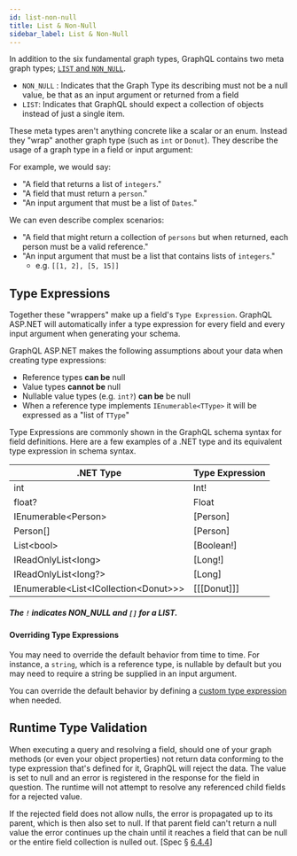 ```yaml
---
id: list-non-null
title: List & Non-Null
sidebar_label: List & Non-Null
---
```


In addition to the six fundamental graph types, GraphQL contains two meta graph types; [`LIST` and `NON_NULL`](https://graphql.org/learn/schema/#lists-and-non-null).

-   `NON_NULL` : Indicates that the Graph Type its describing must not be a null value, be that as an input argument or returned from a field
-   `LIST`: Indicates that GraphQL should expect a collection of objects instead of just a single item.

These meta types aren't anything concrete like a scalar or an enum. Instead they "wrap" another graph type (such as `int` or `Donut`). They describe the usage of a graph type in a field or input argument:

For example, we would say:

-   "A field that returns a list of `integers`."
-   "A field that must return a `person`."
-   "An input argument that must be a list of `Dates`."

We can even describe complex scenarios:

-   "A field that might return a collection of `persons` but when returned, each person must be a valid reference."
-   "An input argument that must be a list that contains lists of `integers`."
    -   e.g. `[[1, 2], [5, 15]]`

## Type Expressions

Together these "wrappers" make up a field's `Type Expression`. GraphQL ASP.NET will automatically infer a type expression for every field and every input argument when generating your schema.

GraphQL ASP.NET makes the following assumptions about your data when creating type expressions:

-   Reference types **can be** null
-   Value types **cannot be** null
-   Nullable value types (e.g. `int?`) **can be** be null
-   When a reference type implements `IEnumerable<TType>` it will be expressed as a "list of `TType`"

Type Expressions are commonly shown in the GraphQL schema syntax for field definitions. Here are a few examples of a .NET type and its equivalent type expression in schema syntax.

| .NET Type                               | Type Expression |
| --------------------------------------- | --------------- |
| int                                   | Int!          |
| float?                                | Float         |
| IEnumerable&lt;Person&gt;                   | [Person]      |
| Person[]                               | [Person]      |
| List&lt;bool&gt;                            | [Boolean!]    |
| IReadOnlyList&lt;long&gt;                  | [Long!]        |
| IReadOnlyList&lt;long?&gt;                  | [Long]        |
| IEnumerable&lt;List&lt;ICollection&lt;Donut&gt;&gt;&gt; | [[[Donut]]]   |

##### The `!` indicates NON_NULL and `[]` for a LIST.

#### Overriding Type Expressions

You may need to override the default behavior from time to time. For instance, a `string`, which is a reference type, is nullable by default but you may need to require a string be supplied in an input argument.

You can override the default behavior by defining a [custom type expression](../advanced/type-expressions) when needed.

## Runtime Type Validation

When executing a query and resolving a field, should one of your graph methods (or even your object properties) not return data conforming to the type expression that's defined for it, GraphQL will reject the data. The value is set to null and an error is registered in the response for the field in question. The runtime will not attempt to resolve any referenced child fields for a rejected value.

If the rejected field does not allow nulls, the error is propagated up to its parent, which is then also set to null. If that parent field can't return a null value the error continues up the chain until it reaches a field that can be null or the entire field collection is nulled out. \[Spec § [6.4.4](https://graphql.github.io/graphql-spec/October2021/#sec-Errors-and-Non-Nullability)\]
